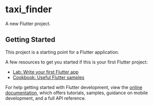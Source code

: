 # taxi_finder

A new Flutter project.

## Getting Started

This project is a starting point for a Flutter application.

A few resources to get you started if this is your first Flutter project:

- [Lab: Write your first Flutter app](https://docs.flutter.dev/get-started/codelab)
- [Cookbook: Useful Flutter samples](https://docs.flutter.dev/cookbook)

For help getting started with Flutter development, view the
[online documentation](https://docs.flutter.dev/), which offers tutorials,
samples, guidance on mobile development, and a full API reference.
<!-- GMSServices.provideAPIKey("AIzaSyDkUEyqm-ty8D_hpxB7SVQQuC62mk5W4is")
    GeneratedPluginRegistrant.register(with: self)
    return super.application(application, didFinishLaunchingWithOptions: launchOptions) -->